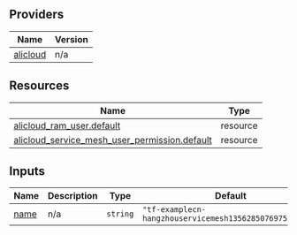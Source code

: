 <!-- BEGIN_TF_DOCS -->
## Providers

| Name | Version |
|------|---------|
| <a name="provider_alicloud"></a> [alicloud](#provider\_alicloud) | n/a |

## Resources

| Name | Type |
|------|------|
| [alicloud_ram_user.default](https://registry.terraform.io/providers/hashicorp/alicloud/latest/docs/resources/ram_user) | resource |
| [alicloud_service_mesh_user_permission.default](https://registry.terraform.io/providers/hashicorp/alicloud/latest/docs/resources/service_mesh_user_permission) | resource |

## Inputs

| Name | Description | Type | Default | Required |
|------|-------------|------|---------|:--------:|
| <a name="input_name"></a> [name](#input\_name) | n/a | `string` | `"tf-examplecn-hangzhouservicemesh1356285076975259418"` | no |
<!-- END_TF_DOCS -->    